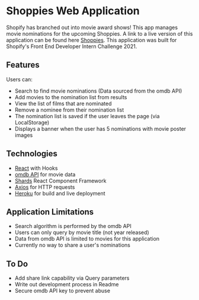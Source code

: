 # Shoppies Web Application
Shopify has branched out into movie award shows! This app manages movie nominations for the upcoming Shoppies.
A link to a live version of this application can be found here [Shoppies](https://hidden-river-16649.herokuapp.com/).
This application was built for Shopify's Front End Developer Intern Challenge 2021.

## Features
Users can:
- Search to find movie nominations (Data sourced from the omdb API)
- Add movies to the nomination list from results
- View the list of films that are nominated
- Remove a nominee from their nomination list
- The nomination list is saved if the user leaves the page (via LocalStorage)
- Displays a banner when the user has 5 nominations with movie poster images

## Technologies
- [React](https://reactjs.org/) with Hooks
- [omdb API](https://www.omdbapi.com/) for movie data
- [Shards](https://designrevision.com/downloads/shards-react/) React Component Framework
- [Axios](https://www.npmjs.com/package/axios) for HTTP requests
- [Heroku](https://www.heroku.com/) for build and live deployment

## Application Limitations
- Search algorithm is performed by the omdb API
- Users can only query by movie title (not year released)
- Data from omdb API is limited to movies for this application
- Currently no way to share a user's nominations

## To Do
- Add share link capability via Query parameters
- Write out development process in Readme
- Secure omdb API key to prevent abuse
